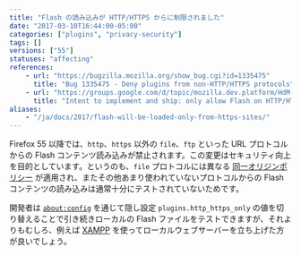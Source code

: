 ```yaml
---
title: "Flash の読み込みが HTTP/HTTPS からに制限されました"
date: "2017-03-10T16:44:00-05:00"
categories: ["plugins", "privacy-security"]
tags: []
versions: ["55"]
statuses: "affecting"
references:
    - url: "https://bugzilla.mozilla.org/show_bug.cgi?id=1335475"
      title: "Bug 1335475 - Deny plugins from non-HTTP/HTTPS protocols"
    - url: "https://groups.google.com/d/topic/mozilla.dev.platform/HdM-yCnhTYo/discussion"
      title: "Intent to implement and ship: only allow Flash on HTTP/HTTPS sites"
aliases:
    - "/ja/docs/2017/flash-will-be-loaded-only-from-https-sites/"
---
```

Firefox 55 以降では、`http`、`https` 以外の `file`、`ftp` といった URL プロトコルからの Flash コンテンツ読み込みが禁止されます。この変更はセキュリティ向上を目的としています。というのも、`file` プロトコルには異なる [同一オリジンポリシー](https://developer.mozilla.org/docs/Web/Security/Same-origin_policy) が適用され、またその他あまり使われていないプロトコルからの Flash コンテンツの読み込みは通常十分にテストされていないためです。

開発者は [`about:config`](https://support.mozilla.org/kb/about-config-editor-firefox) を通じて隠し設定 `plugins.http_https_only` の値を切り替えることで引き続きローカルの Flash ファイルをテストできますが、それよりもむしろ、例えば [XAMPP](https://www.apachefriends.org/) を使ってローカルウェブサーバーを立ち上げた方が良いでしょう。
